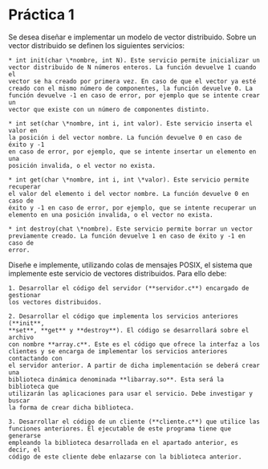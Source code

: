 # Práctica 1

Se desea diseñar e implementar un modelo de vector distribuido. Sobre un
vector distribuido se definen los siguientes servicios:

    * int init(char \*nombre, int N). Este servicio permite inicializar un 
    vector distribuido de N números enteros. La función devuelve 1 cuando el
    vector se ha creado por primera vez. En caso de que el vector ya esté
    creado con el mismo número de componentes, la función devuelve 0. La
    función devuelve -1 en caso de error, por ejemplo que se intente crear un
    vector que existe con un número de componentes distinto.

    * int set(char \*nombre, int i, int valor). Este servicio inserta el valor en
    la posición i del vector nombre. La función devuelve 0 en caso de éxito y -1
    en caso de error, por ejemplo, que se intente insertar un elemento en una
    posición invalida, o el vector no exista.

    * int get(char \*nombre, int i, int \*valor). Este servicio permite recuperar
    el valor del elemento i del vector nombre. La función devuelve 0 en caso de
    éxito y -1 en caso de error, por ejemplo, que se intente recuperar un
    elemento en una posición invalida, o el vector no exista.

    * int destroy(chat \*nombre). Este servicio permite borrar un vector
    previamente creado. La función devuelve 1 en caso de éxito y -1 en caso de
    error.

Diseñe e implemente, utilizando colas de mensajes POSIX, el sistema que
implemente este servicio de vectores distribuidos. Para ello debe:

    1. Desarrollar el código del servidor (**servidor.c**) encargado de gestionar
    los vectores distribuidos.

    2. Desarrollar el código que implementa los servicios anteriores (**init**,
    **set**, **get** y **destroy**). El código se desarrollará sobre el archivo
    con nombre **array.c**. Este es el código que ofrece la interfaz a los
    clientes y se encarga de implementar los servicios anteriores contactando con
    el servidor anterior. A partir de dicha implementación se deberá crear una
    biblioteca dinámica denominada **libarray.so**. Esta será la biblioteca que
    utilizarán las aplicaciones para usar el servicio. Debe investigar y buscar
    la forma de crear dicha biblioteca.

    3. Desarrollar el código de un cliente (**cliente.c**) que utilice las
    funciones anteriores. El ejecutable de este programa tiene que generarse
    empleando la biblioteca desarrollada en el apartado anterior, es decir, el
    código de este cliente debe enlazarse con la biblioteca anterior.
